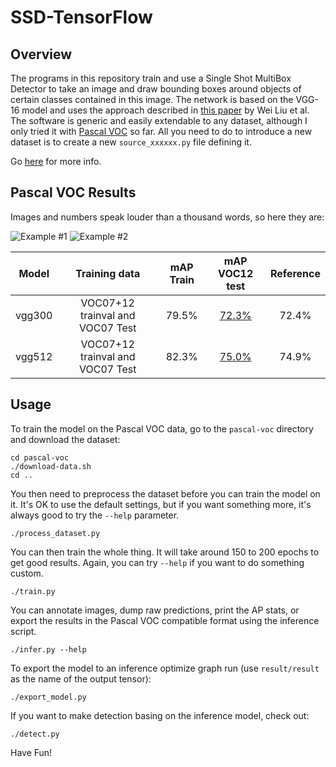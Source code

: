 
SSD-TensorFlow
==============

Overview
--------

The programs in this repository train and use a Single Shot MultiBox Detector
to take an image and draw bounding boxes around objects of certain classes
contained in this image. The network is based on the VGG-16 model and uses
the approach described in [this paper][1] by Wei Liu et al. The software is
generic and easily extendable to any dataset, although I only tried it with
[Pascal VOC][2] so far. All you need to do to introduce a new dataset is to
create a new `source_xxxxxx.py` file defining it.

Go [here][4] for more info.

Pascal VOC Results
------------------

Images and numbers speak louder than a thousand words, so here they are:

![Example #1][img1]
![Example #2][img2]

| Model  | Training data                    | mAP Train | mAP VOC12 test |Reference|
|:------:|:--------------------------------:|:---------:|:--------------:|:-------:|
| vgg300 | VOC07+12 trainval and VOC07 Test |     79.5% |    [72.3%][3]  |   72.4% |
| vgg512 | VOC07+12 trainval and VOC07 Test |     82.3% |    [75.0%][5]  |   74.9% |

Usage
-----

To train the model on the Pascal VOC data, go to the `pascal-voc` directory
and download the dataset:

    cd pascal-voc
    ./download-data.sh
    cd ..

You then need to preprocess the dataset before you can train the model on it.
It's OK to use the default settings, but if you want something more, it's always
good to try the `--help` parameter.

    ./process_dataset.py

You can then train the whole thing. It will take around 150 to 200 epochs to get
good results. Again, you can try `--help` if you want to do something custom.

    ./train.py

You can annotate images, dump raw predictions, print the AP stats, or export the
results in the Pascal VOC compatible format using the inference script.

    ./infer.py --help

To export the model to an inference optimize graph run (use `result/result`
as the name of the output tensor):

    ./export_model.py

If you want to make detection basing on the inference model, check out:

    ./detect.py


Have Fun!

[1]: https://arxiv.org/pdf/1512.02325.pdf
[2]: http://host.robots.ox.ac.uk/pascal/VOC/
[3]: http://host.robots.ox.ac.uk:8080/anonymous/NEIZIN.html
[4]: http://jany.st/post/2017-11-05-single-shot-detector-ssd-from-scratch-in-tensorflow.html
[5]: http://host.robots.ox.ac.uk:8080/anonymous/FYP60C.html

[img1]: assets/000232.jpg
[img2]: assets/000032.jpg
